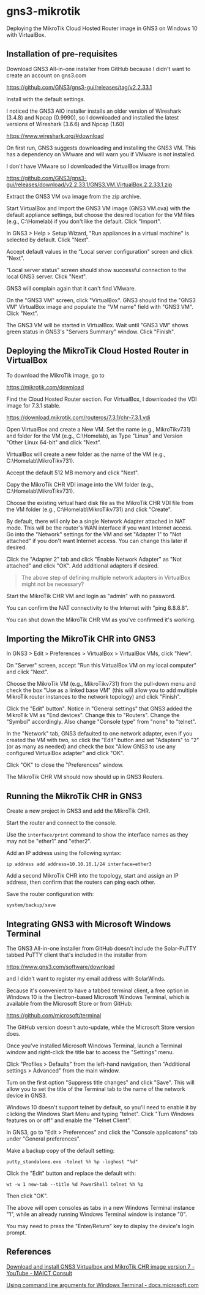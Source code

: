 # gns3-mikrotik

Deploying the MikroTik Cloud Hosted Router image in GNS3 on Windows 10 with VirtualBox.

## Installation of pre-requisites

Download GNS3 All-in-one installer from GitHub because I didn't want to create an account on gns3.com

https://github.com/GNS3/gns3-gui/releases/tag/v2.2.33.1

Install with the default settings.

I noticed the GNS3 AIO installer installs an older version of Wireshark (3.4.8) and Npcap (0.9990), so I downloaded and installed the latest versions of Wireshark (3.6.6) and Npcap (1.60)

https://www.wireshark.org/#download

On first run, GNS3 suggests downloading and installing the GNS3 VM. This has a dependency on VMware and will warn you if VMware is not installed.

I don't have VMware so I downloaded the VirtualBox image from:

https://github.com/GNS3/gns3-gui/releases/download/v2.2.33.1/GNS3.VM.VirtualBox.2.2.33.1.zip

Extract the GNS3 VM ova image from the zip archive.

Start VirtualBox and Import the GNS3 VM image (GNS3 VM.ova) with the default appliance settings, but choose the desired location for the VM files (e.g., C:\Homelab) if you don't like the default. Click "Import".

In GNS3 > Help > Setup Wizard, "Run appliances in a virtual machine" is selected by default. Click "Next".

Accept default values in the "Local server configuration" screen and click "Next".

"Local server status" screen should show successful connection to the local GNS3 server. Click "Next".

GNS3 will complain again that it can't find VMware.

On the "GNS3 VM" screen, click "VirtualBox". GNS3 should find the "GNS3 VM" VirtualBox image and populate the "VM name" field with "GNS3 VM". Click "Next".

The GNS3 VM will be started in VirtualBox. Wait until "GNS3 VM" shows green status in GNS3's "Servers Summary" window. Click "Finish".

## Deploying the MikroTik Cloud Hosted Router in VirtualBox

To download the MikroTik image, go to

https://mikrotik.com/download

Find the Cloud Hosted Router section. For VirtualBox, I downloaded the VDI image for 7.3.1 stable.

https://download.mikrotik.com/routeros/7.3.1/chr-7.3.1.vdi

Open VirtualBox and create a New VM. Set the name (e.g., MikroTikv731) and folder for the VM (e.g., C:\Homelab), as Type "Linux" and Version "Other Linux 64-bit" and click "Next". 

VirtualBox will create a new folder as the name of the VM (e.g., C:\Homelab\MikroTikv731).

Accept the default 512 MB memory and click "Next".

Copy the MikroTik CHR VDI image into the VM folder (e.g., C:\Homelab\MikroTikv731).
 
Choose the existing virtual hard disk file as the MikroTik CHR VDI file from the VM folder (e.g., C:\Homelab\MikroTikv731) and click "Create".

By default, there will only be a single Network Adapter attached in NAT mode. This will be the router's WAN interface if you want Internet access. Go into the "Network" settings for the VM and set "Adapter 1" to "Not attached" if you don't want Internet access. You can change this later if desired.

Click the "Adapter 2" tab and click "Enable Network Adapter" as "Not attached" and click "OK". Add additional adapters if desired.

> The above step of defining multiple network adapters in VirtualBox might not be necessary?

Start the MikroTik CHR VM and login as "admin" with no password.

You can confirm the NAT connectivity to the Internet with "ping 8.8.8.8".

You can shut down the MikroTik CHR VM as you've confirmed it's working.

## Importing the MikroTik CHR into GNS3

In GNS3 > Edit > Preferences > VirtualBox > VirtualBox VMs, click "New".

On "Server" screen, accept "Run this VirtualBox VM on my local computer" and click "Next".

Choose the MikroTik VM (e.g., MikroTikv731) from the pull-down menu and check the box "Use as a linked base VM" (this will allow you to add multiple MikroTik router instances to the network topology) and click "Finish".

Click the "Edit" button". Notice in "General settings" that GNS3 added the MikroTik VM as "End devices". Change this to "Routers". Change the "Symbol" accordingly. Also change "Console type" from "none" to "telnet".

In the "Network" tab, GNS3 defaulted to one network adapter, even if you created the VM with two, so click the "Edit" button and set "Adapters" to "2" (or as many as needed) and check the box "Allow GNS3 to use any configured VirtualBox adapter" and click "OK".

Click "OK" to close the "Preferences" window.

The MikroTik CHR VM should now should up in GNS3 Routers.

## Running the MikroTik CHR in GNS3

Create a new project in GNS3 and add the MikroTik CHR.

Start the router and connect to the console.

Use the `interface/print` command to show the interface names as they may not be "ether1" and "ether2".

Add an IP address using the following syntax:

```
ip address add address=10.10.10.1/24 interface=ether3
```

Add a second MikroTik CHR into the topology, start and assign an IP address, then confirm that the routers can ping each other.

Save the router configuration with:

```
system/backup/save
```

## Integrating GNS3 with Microsoft Windows Terminal

The GNS3 All-in-one installer from GitHub doesn't include the Solar-PuTTY tabbed PuTTY client that's included in the installer from

https://www.gns3.com/software/download

and I didn't want to register my email address with SolarWinds.

Because it's convenient to have a tabbed terminal client, a free option in Windows 10 is the Electron-based Microsoft Windows Terminal, which is available from the Microsoft Store or from GitHub:

https://github.com/microsoft/terminal

The GitHub version doesn't auto-update, while the Microsoft Store version does.

Once you've installed Microsoft Windows Terminal, launch a Terminal window and right-click the title bar to access the "Settings" menu.

Click "Profiles > Defaults" from the left-hand navigation, then "Additional settings > Advanced" from the main window.

Turn on the first option "Suppress title changes" and click "Save". This will allow you to set the title of the Terminal tab to the name of the network device in GNS3.

Windows 10 doesn't support telnet by default, so you'll need to enable it by clicking the Windows Start Menu and typing "telnet". Click "Turn Windows features on or off" and enable the "Telnet Client".

In GNS3, go to "Edit > Preferences" and click the "Console applicatons" tab under "General preferences".

Make a backup copy of the default setting:

```
putty_standalone.exe -telnet %h %p -loghost "%d"
```

Click the "Edit" button and replace the default with:

```
wt -w 1 new-tab --title %d PowerShell telnet %h %p
```

Then click "OK".

The above will open consoles as tabs in a new Windows Terminal instance "1", while an already running Windows Terminal window is instance "0".

You may need to press the "Enter/Return" key to display the device's login prompt.

## References

[Download and install GNS3 Virtualbox and MikroTik CHR image version 7 - YouTube -  MAICT Consult](https://www.youtube.com/watch?v=-0N8unW5ZC4)

[Using command line arguments for Windows Terminal - docs.microsoft.com](https://docs.microsoft.com/en-us/windows/terminal/command-line-arguments?tabs=windows)
